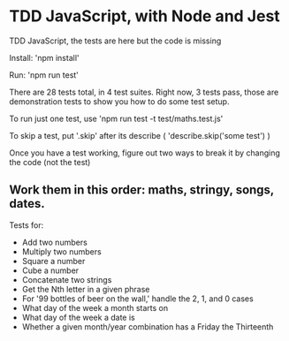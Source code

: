 # TDD JavaScript, with Node and Jest #

TDD JavaScript, the tests are here but the code is missing

Install: 'npm install'

Run: 'npm run test'

There are 28 tests total, in 4 test suites. Right now, 3 tests pass, those are demonstration tests to show you how to do some test setup. 

To run just one test, use 'npm run test -t test/maths.test.js'

To skip a test, put '.skip' after its describe ( 'describe.skip('some test') )

Once you have a test working, figure out two ways to break it by changing the code (not the test)

## Work them in this order: maths, stringy, songs, dates. ##

Tests for:
* Add two numbers
* Multiply two numbers
* Square a number
* Cube a number
* Concatenate two strings
* Get the Nth letter in a given phrase
* For '99 bottles of beer on the wall,' handle the 2, 1, and 0 cases
* What day of the week a month starts on
* What day of the week a date is
* Whether a given month/year combination has a Friday the Thirteenth
